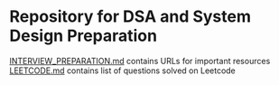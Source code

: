 # Repository for DSA and System Design Preparation

[INTERVIEW_PREPARATION.md][INTERVIEW_PREPARATION_MD_LINK] contains URLs for important resources  
[LEETCODE.md][LEETCODE_MD_LINK] contains list of questions solved on Leetcode  

[INTERVIEW_PREPARATION_MD_LINK]: https://github.com/aadityavikram/interview_prep/blob/main/INTERVIEW_PREPARATION.md
[LEETCODE_MD_LINK]: https://github.com/aadityavikram/interview_prep/blob/main/LEETCODE.md
